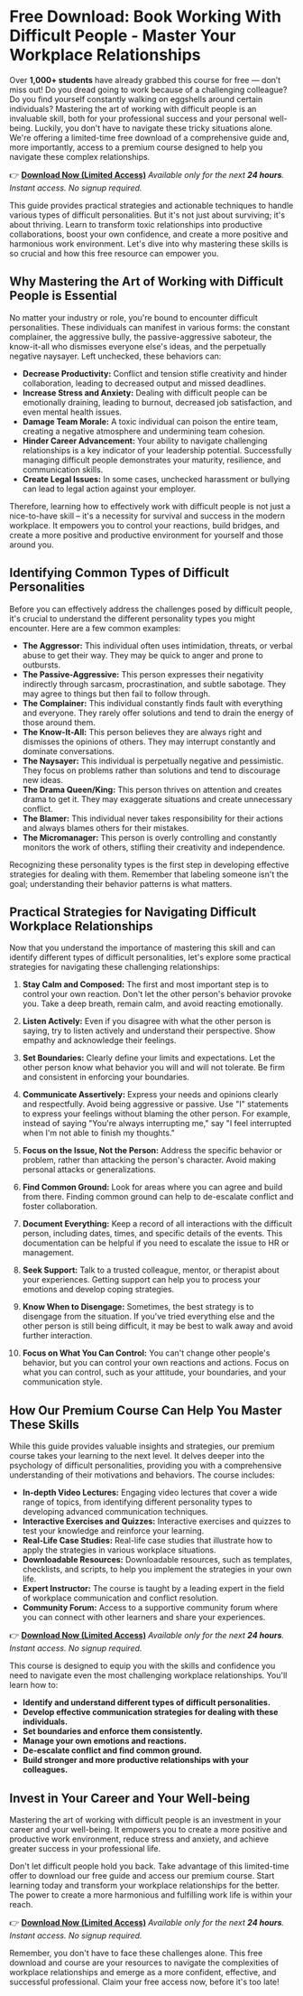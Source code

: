 # Free Download: Book Working With Difficult People - Master Your Workplace Relationships

Over **1,000+ students** have already grabbed this course for free — don’t miss out!
Do you dread going to work because of a challenging colleague? Do you find yourself constantly walking on eggshells around certain individuals? Mastering the art of working with difficult people is an invaluable skill, both for your professional success and your personal well-being. Luckily, you don't have to navigate these tricky situations alone. We're offering a limited-time free download of a comprehensive guide and, more importantly, access to a premium course designed to help you navigate these complex relationships.

👉 [**Download Now (Limited Access)**](https://udemywork.com/book-working-with-difficult-people)
_Available only for the next **24 hours**. Instant access. No signup required._

This guide provides practical strategies and actionable techniques to handle various types of difficult personalities. But it's not just about surviving; it's about thriving. Learn to transform toxic relationships into productive collaborations, boost your own confidence, and create a more positive and harmonious work environment. Let's dive into why mastering these skills is so crucial and how this free resource can empower you.

## Why Mastering the Art of Working with Difficult People is Essential

No matter your industry or role, you're bound to encounter difficult personalities. These individuals can manifest in various forms: the constant complainer, the aggressive bully, the passive-aggressive saboteur, the know-it-all who dismisses everyone else's ideas, and the perpetually negative naysayer. Left unchecked, these behaviors can:

*   **Decrease Productivity:** Conflict and tension stifle creativity and hinder collaboration, leading to decreased output and missed deadlines.
*   **Increase Stress and Anxiety:** Dealing with difficult people can be emotionally draining, leading to burnout, decreased job satisfaction, and even mental health issues.
*   **Damage Team Morale:** A toxic individual can poison the entire team, creating a negative atmosphere and undermining team cohesion.
*   **Hinder Career Advancement:** Your ability to navigate challenging relationships is a key indicator of your leadership potential. Successfully managing difficult people demonstrates your maturity, resilience, and communication skills.
*   **Create Legal Issues:** In some cases, unchecked harassment or bullying can lead to legal action against your employer.

Therefore, learning how to effectively work with difficult people is not just a nice-to-have skill – it's a necessity for survival and success in the modern workplace. It empowers you to control your reactions, build bridges, and create a more positive and productive environment for yourself and those around you.

## Identifying Common Types of Difficult Personalities

Before you can effectively address the challenges posed by difficult people, it's crucial to understand the different personality types you might encounter. Here are a few common examples:

*   **The Aggressor:** This individual often uses intimidation, threats, or verbal abuse to get their way. They may be quick to anger and prone to outbursts.
*   **The Passive-Aggressive:** This person expresses their negativity indirectly through sarcasm, procrastination, and subtle sabotage. They may agree to things but then fail to follow through.
*   **The Complainer:** This individual constantly finds fault with everything and everyone. They rarely offer solutions and tend to drain the energy of those around them.
*   **The Know-It-All:** This person believes they are always right and dismisses the opinions of others. They may interrupt constantly and dominate conversations.
*   **The Naysayer:** This individual is perpetually negative and pessimistic. They focus on problems rather than solutions and tend to discourage new ideas.
*   **The Drama Queen/King:** This person thrives on attention and creates drama to get it. They may exaggerate situations and create unnecessary conflict.
*   **The Blamer:** This individual never takes responsibility for their actions and always blames others for their mistakes.
*   **The Micromanager:** This person is overly controlling and constantly monitors the work of others, stifling their creativity and independence.

Recognizing these personality types is the first step in developing effective strategies for dealing with them. Remember that labeling someone isn't the goal; understanding their behavior patterns is what matters.

## Practical Strategies for Navigating Difficult Workplace Relationships

Now that you understand the importance of mastering this skill and can identify different types of difficult personalities, let's explore some practical strategies for navigating these challenging relationships:

1.  **Stay Calm and Composed:** The first and most important step is to control your own reaction. Don't let the other person's behavior provoke you. Take a deep breath, remain calm, and avoid reacting emotionally.

2.  **Listen Actively:** Even if you disagree with what the other person is saying, try to listen actively and understand their perspective. Show empathy and acknowledge their feelings.

3.  **Set Boundaries:** Clearly define your limits and expectations. Let the other person know what behavior you will and will not tolerate. Be firm and consistent in enforcing your boundaries.

4.  **Communicate Assertively:** Express your needs and opinions clearly and respectfully. Avoid being aggressive or passive. Use "I" statements to express your feelings without blaming the other person. For example, instead of saying "You're always interrupting me," say "I feel interrupted when I'm not able to finish my thoughts."

5.  **Focus on the Issue, Not the Person:** Address the specific behavior or problem, rather than attacking the person's character. Avoid making personal attacks or generalizations.

6.  **Find Common Ground:** Look for areas where you can agree and build from there. Finding common ground can help to de-escalate conflict and foster collaboration.

7.  **Document Everything:** Keep a record of all interactions with the difficult person, including dates, times, and specific details of the events. This documentation can be helpful if you need to escalate the issue to HR or management.

8.  **Seek Support:** Talk to a trusted colleague, mentor, or therapist about your experiences. Getting support can help you to process your emotions and develop coping strategies.

9.  **Know When to Disengage:** Sometimes, the best strategy is to disengage from the situation. If you've tried everything else and the other person is still being difficult, it may be best to walk away and avoid further interaction.

10. **Focus on What You Can Control:** You can't change other people's behavior, but you can control your own reactions and actions. Focus on what you can control, such as your attitude, your boundaries, and your communication style.

## How Our Premium Course Can Help You Master These Skills

While this guide provides valuable insights and strategies, our premium course takes your learning to the next level. It delves deeper into the psychology of difficult personalities, providing you with a comprehensive understanding of their motivations and behaviors. The course includes:

*   **In-depth Video Lectures:** Engaging video lectures that cover a wide range of topics, from identifying different personality types to developing advanced communication techniques.
*   **Interactive Exercises and Quizzes:** Interactive exercises and quizzes to test your knowledge and reinforce your learning.
*   **Real-Life Case Studies:** Real-life case studies that illustrate how to apply the strategies in various workplace situations.
*   **Downloadable Resources:** Downloadable resources, such as templates, checklists, and scripts, to help you implement the strategies in your own life.
*   **Expert Instructor:** The course is taught by a leading expert in the field of workplace communication and conflict resolution.
*   **Community Forum:** Access to a supportive community forum where you can connect with other learners and share your experiences.

👉 [**Download Now (Limited Access)**](https://udemywork.com/book-working-with-difficult-people)
_Available only for the next **24 hours**. Instant access. No signup required._

This course is designed to equip you with the skills and confidence you need to navigate even the most challenging workplace relationships. You'll learn how to:

*   **Identify and understand different types of difficult personalities.**
*   **Develop effective communication strategies for dealing with these individuals.**
*   **Set boundaries and enforce them consistently.**
*   **Manage your own emotions and reactions.**
*   **De-escalate conflict and find common ground.**
*   **Build stronger and more productive relationships with your colleagues.**

## Invest in Your Career and Your Well-being

Mastering the art of working with difficult people is an investment in your career and your well-being. It empowers you to create a more positive and productive work environment, reduce stress and anxiety, and achieve greater success in your professional life.

Don't let difficult people hold you back. Take advantage of this limited-time offer to download our free guide and access our premium course. Start learning today and transform your workplace relationships for the better. The power to create a more harmonious and fulfilling work life is within your reach.

👉 [**Download Now (Limited Access)**](https://udemywork.com/book-working-with-difficult-people)
_Available only for the next **24 hours**. Instant access. No signup required._

Remember, you don't have to face these challenges alone. This free download and course are your resources to navigate the complexities of workplace relationships and emerge as a more confident, effective, and successful professional. Claim your free access now, before it's too late!
